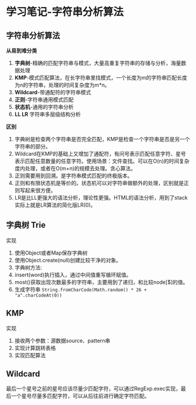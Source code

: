 # 学习笔记-字符串分析算法

## 字符串分析算法

**从易到难分类**

1. **字典树**-精确的匹配字符串与模式，大量高重复字符串的存储与分析，海量数据处理
2. **KMP**-模式匹配算法，在长字符串里找模式，一个长度为m的字符串匹配长度为n的字符串，处理的时间复杂度为m*n。
3. **Wildcard**-带通配符的字符串模式
4. **正则**-字符串通用模式匹配
5. **状态机**-通用的字符串分析
6. **LL LR** 字符串多层级结构分析

**区别**

1. 字典树是检查两个字符串是否完全匹配，KMP是检查一个字符串是否是另一个字符串的部分。
2. Wildcard在KMP的基础上又增加了通配符，有问号表示匹配任意字符、星号表示匹配任意数量的任意字符。使用场景：文件查找。可以在O(n)的时间复杂度内处理，或者在O(m+n)的规模去处理。贪心算法。
3. 正则需要用到回溯。是字符串模式匹配的终极版本。
4. 正则和有限状态机是等价的。状态机可以对字符串做额外的处理，区别就是正则写起来很方便。
5. LR是比LL更强大的语法分析，理论性更强。HTML的语法分析，用到了stack实际上就是LR算法的简化版LR(0)。

## 字典树 Trie

实现

1. 使用Object或者Map保存字典树
1. 使用Object.create(null)创建比较干净的对象。
1. 字典树方法:
1. insert(word)执行插入，通过中间值重写循环赋值。
1. most()获取出现次数最多的字符串，主要用到了递归，和比较node[$]的值。
1. 生成字符串 ```String.fromCharCode(Math.random() * 26 + "a".charCodeAt(0))```

## KMP

实现

1. 接收两个参数：源数据source、pattern串
1. 实现计算跳转表格
1. 实现匹配算法

## Wildcard

最后一个星号之前的星号应该尽量少匹配字符，可以通过RegExp.exec实现，最后一个星号尽量多匹配字符，可以从后往前进行确定字符匹配。
